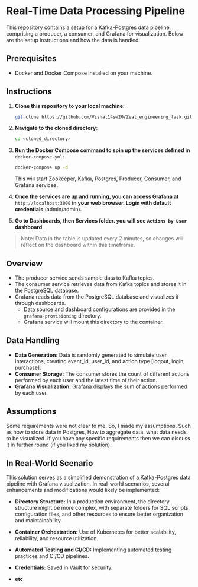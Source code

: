 # Real-Time Data Processing Pipeline

This repository contains a setup for a Kafka-Postgres data pipeline, comprising a producer, a consumer, and Grafana for visualization. Below are the setup instructions and how the data is handled:


## Prerequisites

- Docker and Docker Compose installed on your machine.

## Instructions

1. **Clone this repository to your local machine:**

    ```bash
    git clone https://github.com/Vishal14sw20/Zeal_engineering_task.git
    ```

2. **Navigate to the cloned directory:**

    ```bash
    cd <cloned_directory>
    ```

3. **Run the Docker Compose command to spin up the services defined in** `docker-compose.yml`:

    ```bash
    docker-compose up -d
    ```

    This will start Zookeeper, Kafka, Postgres, Producer, Consumer, and Grafana services.

4. **Once the services are up and running, you can access Grafana at** `http://localhost:3000` **in your web browser. Login with default credentials** (admin/admin).

5. **Go to Dashboards, then Services folder. you will see `Actions by User` dashboard**.
> Note: Data in the table is updated every 2 minutes, so changes will reflect on the dashboard within this timeframe.



## Overview
- The producer service sends sample data to Kafka topics.
- The consumer service retrieves data from Kafka topics and stores it in the PostgreSQL database.
- Grafana reads data from the PostgreSQL database and visualizes it through dashboards.
  - Data source and dashboard configurations are provided in the `grafana-provisioning` directory.
  - Grafana service will mount this directory to the container.

## Data Handling
- **Data Generation:** Data is randomly generated to simulate user interactions, creating event_id, user_id, and action type [logout, login, purchase].
- **Consumer Storage:** The consumer stores the count of different actions performed by each user and the latest time of their action.
- **Grafana Visualization:** Grafana displays the sum of actions performed by each user.


## Assumptions
Some requirements were not clear to me. So, I made my assumptions.
Such as how to store data in Postgres, How to aggregate data. what data needs to be visualized.
If you have any specific requirements then we can discuss it in further round (if you liked my solution). 

## In Real-World Scenario
This solution serves as a simplified demonstration of a Kafka-Postgres data pipeline with Grafana visualization. In real-world scenarios, several enhancements and modifications would likely be implemented:

- **Directory Structure:** In a production environment, the directory structure might be more complex, with separate folders for SQL scripts, configuration files, and other resources to ensure better organization and maintainability.

- **Container Orchestration:**  Use of Kubernetes for better scalability, reliability, and resource utilization.

- **Automated Testing and CI/CD:** Implementing automated testing practices and CI/CD pipelines.
- **Credentials:** Saved in Vault for security.
- **etc**

